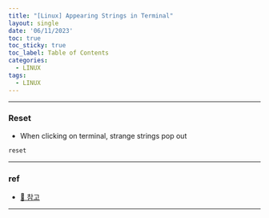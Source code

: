 ```yaml
---
title: "[Linux] Appearing Strings in Terminal"
layout: single
date: '06/11/2023'
toc: true
toc_sticky: true
toc_label: Table of Contents
categories:
  - LINUX
tags:
  - LINUX
---
```


---

### Reset
* When clicking on terminal, strange strings pop out

```bash
reset
```

---

### ref
* [🔗 참고](https://apple.stackexchange.com/questions/329785/when-i-click-on-my-terminal-strange-characters-appear)

---